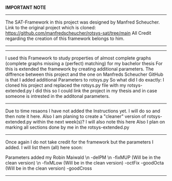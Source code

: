__IMPORTANT NOTE__
________________________________________________________________________________________________________________________________________________________

The SAT-Framework in this project was designed by Manfred Scheucher.
Link to the original project which is cloned: https://github.com/manfredscheucher/rotsys-sat/tree/main
All Credit regarding the creation of this framework belongs to him.
________________________________________________________________________________________________________________________________________________________
________________________________________________________________________________________________________________________________________________________

I used this Framework to study properties of almost complete graphs (complete graphs missing a (perfect) matching) for my bachelor thesis
For this is extended the framework by creating additional parameters.
The diffrence between this project and the  one on Manfreds Scheucher GitHub is that I added additional Parameters to rotsys.py
So what did I do exactly:
I cloned his project and replaced the rotsys.py file with my rotsys-extended.py
I did this so I could link the project in my thesis and in case someone is intrested in the additonal parameters.

________________________________________________________________________________________________________________________________________________________

Due to time resaons I have not added the Instructions yet.
I will do so and then note it here.
Also I am planing to create a "cleaner" version of rotsys-extended.py within the next week(s)? I will also note this here
Also I plan on marking all sections done by me in the rotsys-extended.py 
________________________________________________________________________________________________________________________________________________________

Once again I do not take credit for the framework but the parameters I added. I will list them (all) here soon:

Parameters added my Robin Maiwald \n
-delPM                             \n
-fixMUP    (Will be in the clean version) \n
-fixMLow   (Will be in the clean version)
-octFix
-goodOcta  (Will be in the clean version)
-goodCross
________________________________________________________________________________________________________________________________________________________

